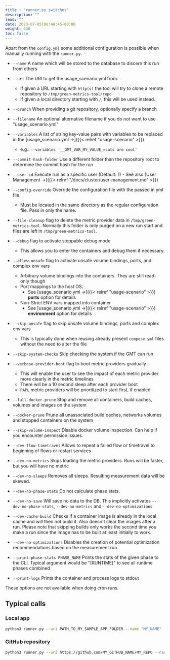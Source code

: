 ```yaml
---
title : "runner.py switches"
description: ""
lead: ""
date: 2023-07-05T08:48:45+00:00
weight: 430
toc: false
---
```


Apart from the `config.yml` some additional configuration is possible when manually running with the `runner.py`.

- `--name` A name which will be stored to the database to discern this run from others
- `--uri` The URI to get the usage_scenario.yml from.
  + If given a URL starting with `http(s)` the tool will try to clone a remote repository to `/tmp/green-metrics-tool/repo`
  + If given a local directory starting with `/`, this will be used instead.
- `--branch` When providing a git repository, optionally specify a branch
- `--filename` An optional alternative filename if you do not want to use "usage_scenario.yml"
- `--variables` A list of string key-value pairs with variables to be replaced in the [usage_scenario.yml →]({{< relref "usage-scenario" >}})
  + e.g.: `--variables '__GMT_VAR_MY_VALUE_=cats are cool'`
- `--commit-hash-folder` Use a different folder than the repository root to determine the commit hash for the run
- `--user-id` Execute run as a specific user (Default: 1) - See also [User Management →]({{< relref "/docs/cluster/user-management.md" >}})
- `--config-override` Override the configuration file with the passed in yml file.
  + Must be located in the same directory as the regular configuration file. Pass in only the name.
- `--file-cleanup` flag to delete the metric provider data in `/tmp/green-metrics-tool`. Normally this folder is only purged on a new run start and files are left in `/tmp/green-metrics-tool`.
- `--debug` flag to activate steppable debug mode
  + This allows you to enter the containers and debug them if necessary.
- `--allow-unsafe` flag to activate unsafe volume bindings, ports, and complex env vars
  + Arbitrary volume bindings into the containers. They are still read-only though
  + Port mappings to the host OS.
    * See [usage_scenario.yml →]({{< relref "usage-scenario" >}}) **ports** option for details
  + Non-Strict ENV vars mapped into container
    * See [usage_scenario.yml →]({{< relref "usage-scenario" >}}) **environment** option for details
- `--skip-unsafe` flag to skip unsafe volume bindings, ports and complex env vars
  + This is typically done when reusing already present `compose.yml` files without the need to alter the file
- `--skip-system-checks` Skip checking the system if the GMT can run
- `--verbose-provider-boot` flag to boot metric providers gradually
  + This will enable the user to see the impact of each metric provider more clearly in the metric timelines
  + There will be a 10 second sleep after each provider boot
  + `RAPL` metric providers will be prioritized to start first, if enabled
- `--full-docker-prune` Stop and remove all containers, build caches, volumes and images on the system
- `--docker-prune` Prune all unassociated build caches, networks volumes and stopped containers on the system
- `--skip-volume-inspect` Disable docker volume inspection. Can help if you encounter permission issues.
- `--dev-flow-timetravel` Allows to repeat a failed flow or timetravel to beginning of flows or restart services

- `--dev-no-metrics` Skips loading the metric providers. Runs will be faster, but you will have no metric
- `--dev-no-sleeps` Removes all sleeps. Resulting measurement data will be skewed.
- `--dev-no-phase-stats` Do not calculate phase stats.
- `--dev-no-save` Will save no data to the DB. This implicitly activates `--dev-no-phase-stats`, `--dev-no-metrics` and `--dev-no-optimizations`
- `--dev-cache-build` Checks if a container image is already in the local cache and will then not build it. Also doesn't clear the images after a run. Please note that skipping builds only works the second time you make a run since the image has to be built at least initially to work.
- `--dev-no-optimizations` Disables the creation of potential optimization recommendations based on the measurement run.
- `--print-phase-stats PHASE_NAME` Prints the stats of the given phase to the CLI. Typical argument would be "\[RUNTIME\]" to see all runtime phases combined
- `--print-logs` Prints the container and process logs to stdout

These options are not available when doing cron runs.

## Typical calls

### Local app

```bash
python3 runner.py --uri PATH_TO_MY_SAMPLE_APP_FOLDER --name "MY_NAME"
```

### GitHub repository

```bash
python3 runner.py --uri https://github.com/MY_GITHUB_NAME/MY_REPO --name "MY_NAME"
```
